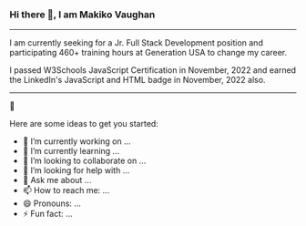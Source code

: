 ### Hi there 👋, I am Makiko Vaughan


---

I am currently seeking for a Jr. Full Stack Development position and participating 460+ training hours at Generation USA to change my career.

I passed W3Schools JavaScript Certification in November, 2022 and earned the LinkedIn's JavaScript and HTML badge in November, 2022 also.

---

:toolbox:

Here are some ideas to get you started:

- 🔭 I’m currently working on ...
- 🌱 I’m currently learning ...
- 👯 I’m looking to collaborate on ...
- 🤔 I’m looking for help with ...
- 💬 Ask me about ...
- 📫 How to reach me: ...
- 😄 Pronouns: ...
- ⚡ Fun fact: ...
